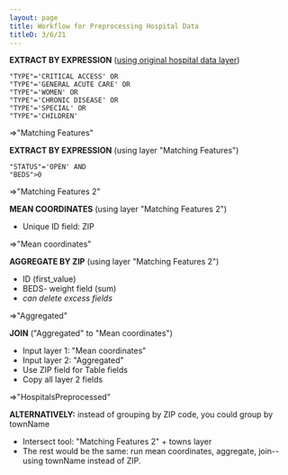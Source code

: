 ```yaml
---
layout: page
title: Workflow for Preprocessing Hospital Data
titleD: 3/6/21
---
```


**EXTRACT BY EXPRESSION** ([using original hospital data layer](https://hifld-geoplatform.opendata.arcgis.com/datasets/6ac5e325468c4cb9b905f1728d6fbf0f_0))
```
"TYPE"='CRITICAL ACCESS' OR
"TYPE"='GENERAL ACUTE CARE' OR
"TYPE"='WOMEN' OR
"TYPE"='CHRONIC DISEASE' OR
"TYPE"='SPECIAL' OR
"TYPE"='CHILDREN'
```
=>"Matching Features"

**EXTRACT BY EXPRESSION** (using layer "Matching Features")
```
"STATUS"='OPEN' AND
"BEDS">0
```
=>"Matching Features 2"

**MEAN COORDINATES** (using layer "Matching Features 2")
* Unique ID field: ZIP

=>"Mean coordinates"

**AGGREGATE BY ZIP** (using layer "Matching Features 2") 
* ID (first_value)
* BEDS- weight field (sum)
* *can delete excess fields*

=>"Aggregated"

**JOIN** ("Aggregated" to "Mean coordinates")
* Input layer 1: "Mean coordinates"
* Input layer 2: "Aggregated"
* Use ZIP field for Table fields
* Copy all layer 2 fields

=>"HospitalsPreprocessed"


**ALTERNATIVELY:** instead of grouping by ZIP code, you could group by townName
* Intersect tool: "Matching Features 2" + towns layer
* The rest would be the same: run mean coordinates, aggregate, join-- using townName instead of ZIP. 

